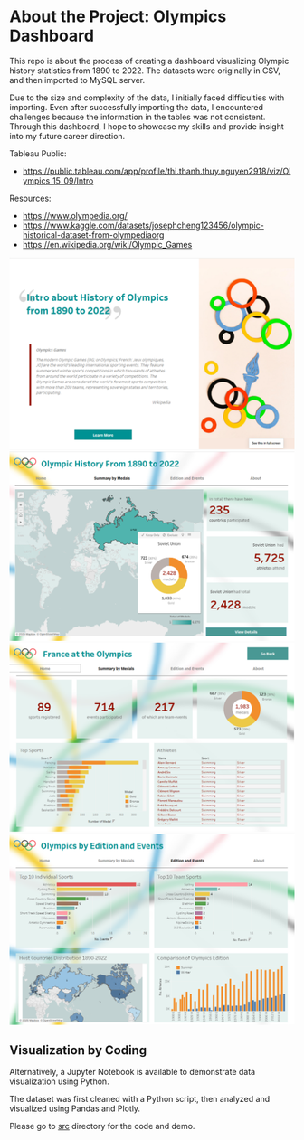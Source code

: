 # About the Project: Olympics Dashboard

This repo is about the process of creating a dashboard visualizing Olympic history statistics from 1890 to 2022. The datasets were originally in CSV, and then imported to MySQL server.

Due to the size and complexity of the data, I initially faced difficulties with importing. Even after successfully importing the data, I encountered challenges because the information in the tables was not consistent. Through this dashboard, I hope to showcase my skills and provide insight into my future career direction.

Tableau Public:
- https://public.tableau.com/app/profile/thi.thanh.thuy.nguyen2918/viz/Olympics_15_09/Intro

Resources:
- https://www.olympedia.org/
- https://www.kaggle.com/datasets/josephcheng123456/olympic-historical-dataset-from-olympediaorg
- https://en.wikipedia.org/wiki/Olympic_Games


![intropages](intro.png)
![intropages](summary.png)
![intropages](details_summary.png)
![intropages](edition_events.png)

## Visualization by Coding
Alternatively, a Jupyter Notebook is available to demonstrate data visualization using Python.

The dataset was first cleaned with a Python script, then analyzed and visualized using Pandas and Plotly.

Please go to [src](src) directory for the code and demo.
